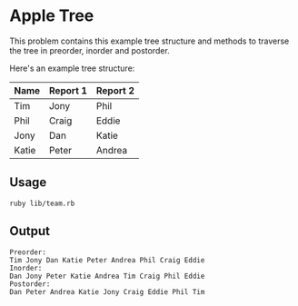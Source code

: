 # Apple Tree

This problem contains this example tree structure and methods to traverse the tree in preorder, inorder and postorder.

Here's an example tree structure:

Name | Report 1 | Report 2
--- | --- | ---
Tim | Jony | Phil
Phil | Craig | Eddie
Jony | Dan | Katie
Katie | Peter | Andrea


## Usage

```
ruby lib/team.rb
```


## Output
```
Preorder:
Tim Jony Dan Katie Peter Andrea Phil Craig Eddie
Inorder:
Dan Jony Peter Katie Andrea Tim Craig Phil Eddie
Postorder:
Dan Peter Andrea Katie Jony Craig Eddie Phil Tim
```
